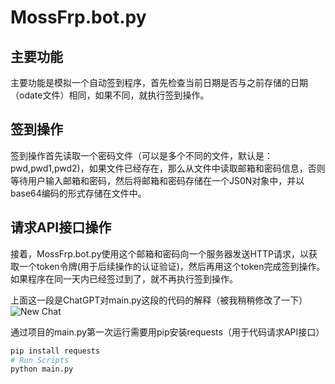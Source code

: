 # MossFrp.bot.py

## 主要功能
主要功能是模拟一个自动签到程序，首先检查当前日期是否与之前存储的日期（odate文件）相同，如果不同，就执行签到操作。

## 签到操作
签到操作首先读取一个密码文件（可以是多个不同的文件，默认是：pwd,pwd1,pwd2)，如果文件已经存在，那么从文件中读取邮箱和密码信息，否则等待用户输入邮箱和密码，然后将邮箱和密码存储在一个JS0N对象中，并以base64编码的形式存储在文件中。

## 请求API接口操作
接着，MossFrp.bot.py使用这个邮箱和密码向一个服务器发送HTTP请求，以获取一个token令牌(用于后续操作的认证验证)，然后再用这个token完成签到操作。如果程序在同一天内已经签过到了，就不再执行签到操作。

上面这一段是ChatGPT对main.py这段的代码的解释（被我稍稍修改了一下）
![New Chat](https://github.com/W9pi3cZ1/MossFrp.bot.py/assets/116885083/fe5779c1-8843-4df6-93d2-526ed7ad0624)


通过项目的main.py第一次运行需要用pip安装requests（用于代码请求API接口）

```` bash
pip install requests
# Run Scripts
python main.py
````
